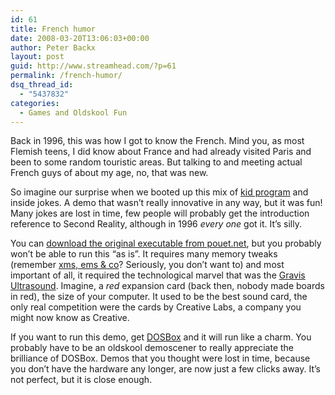 ```yaml
---
id: 61
title: French humor
date: 2008-03-20T13:06:03+00:00
author: Peter Backx
layout: post
guid: http://www.streamhead.com/?p=61
permalink: /french-humor/
dsq_thread_id:
  - "5437832"
categories:
  - Games and Oldskool Fun
---
```

Back in 1996, this was how I got to know the French. Mind you, as most Flemish teens, I did know about France and had already visited Paris and been to some random touristic areas. But talking to and meeting actual French guys of about my age, no, that was new.

So imagine our surprise when we booted up this mix of [kid program](http://fr.wikipedia.org/wiki/Chapi_Chapo) and inside jokes. A demo that wasn&#8217;t really innovative in any way, but it was fun! Many jokes are lost in time, few people will probably get the introduction reference to Second Reality, although in 1996 _every one_ got it. It&#8217;s silly.

You can [download the original executable from pouet.net](http://pouet.net/prod.php?which=300), but you probably won&#8217;t be able to run this &#8220;as is&#8221;. It requires many memory tweaks (remember [xms, ems & co](http://en.wikipedia.org/wiki/Extended_Memory_Specification)? Seriously, you don&#8217;t want to) and most important of all, it required the technological marvel that was the [Gravis Ultrasound](http://www.gravisultrasound.net/). Imagine, a _red_ expansion card (back then, nobody made boards in red), the size of your computer. It used to be the best sound card, the only real competition were the cards by Creative Labs, a company you might now know as Creative.

If you want to run this demo, get [DOSBox](http://www.dosbox.com/) and it will run like a charm. You probably have to be an oldskool demoscener to really appreciate the brilliance of DOSBox. Demos that you thought were lost in time, because you don&#8217;t have the hardware any longer, are now just a few clicks away. It&#8217;s not perfect, but it is close enough.

<!-- AddThis Advanced Settings generic via filter on the_content -->

<!-- AddThis Share Buttons generic via filter on the_content -->